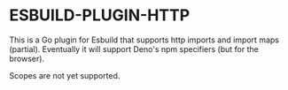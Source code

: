 # ESBUILD-PLUGIN-HTTP

This is a Go plugin for Esbuild that supports http imports and import maps (partial).
Eventually it will support Deno's npm specifiers (but for the browser).

Scopes are not yet supported.